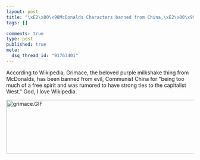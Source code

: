 ```yaml
--- 
layout: post
title: "\xE2\x80\x98McDonalds Characters banned from China,\xE2\x80\x99 says Wikipedia"
tags: []

comments: true
type: post
published: true
meta: 
  dsq_thread_id: "91763401"
---
```

According to Wikipedia, Grimace, the beloved purple milkshake thing from McDonalds, has been banned from evil, Communist China for "being too much of a free spirit and was rumored to have strong ties to the capitalist West." God, I love Wikipedia.

  <img width="624" src="http://www.brethorsting.com/blog/2007/01/18/grimace.GIF" alt="grimace.GIF" height="145" />
